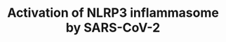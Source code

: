 ---
annotations:
- id: PW:0000883
  parent: regulatory pathway
  type: Pathway Ontology
  value: interleukin-1 signaling pathway
- id: DOID:2945
  parent: disease by infectious agent
  type: Disease Ontology
  value: severe acute respiratory syndrome
- id: PW:0000004
  parent: regulatory pathway
  type: Pathway Ontology
  value: regulatory pathway
- id: DOID:0080600
  parent: disease by infectious agent
  type: Disease Ontology
  value: COVID-19
- id: DOID:934
  parent: disease by infectious agent
  type: Disease Ontology
  value: viral infectious disease
authors:
- AlexanderPico
- Egonw
- Marvin M2
- Eweitz
- Mkutmon
- NhungP
citedin:
- link: PMC9154116
  title: Target and drug predictions for SARS-CoV-2 infection in hepatocellular carcinoma
    patients (2022)
communities:
- COVID19
description: Orf3a from SARS-CoV has been shown to bind TRAF3 and activate the NLRP3
  inflammasome. The activation occurs at two points. First, by ubiquinating NF-kB
  (p105) to stimulate its proteolytic processing into mature NF-kB (p50), which can
  then go on to promote the transcription of pro-IL-1B together with RELA (p65). And
  second, by ubiquitinating ASC (PYCARD) in the NLRP3 inflammasome, which leads to
  its degradtion and the activation of caspase-1 (CASP1) that goes on to catalyze
  the production of mature IL-1B, leading to a cytokine storm. While Orf3a of SARS-CoV-2
  only has 72.7% sequence identity with that of SARS-CoV, the TRAF3 binding motif
  PxQxS is 100% conserved (https://alexanderpico.github.io/SARS-CoV-2_Alignments/#Orf3a).
  Chloroquine, a multi-functional antiviral, decreases the production of IL-1B by
  affecting "the processing of primary transcripts in the nucleus, the transport of
  processed mRNA to the cytosol, and the degradation of mRNA." (Jang 2006)
last-edited: 2021-12-17
ndex: 49b3f333-8b70-11eb-9e72-0ac135e8bacf
organisms:
- Homo sapiens
redirect_from:
- /index.php/Pathway:WP4876
- /instance/WP4876
- /instance/WP4876_r124661
revision: r124661
schema-jsonld:
- '@context': https://schema.org/
  '@id': https://wikipathways.github.io/pathways/WP4876.html
  '@type': Dataset
  creator:
    '@type': Organization
    name: WikiPathways
  description: Orf3a from SARS-CoV has been shown to bind TRAF3 and activate the NLRP3
    inflammasome. The activation occurs at two points. First, by ubiquinating NF-kB
    (p105) to stimulate its proteolytic processing into mature NF-kB (p50), which
    can then go on to promote the transcription of pro-IL-1B together with RELA (p65).
    And second, by ubiquitinating ASC (PYCARD) in the NLRP3 inflammasome, which leads
    to its degradtion and the activation of caspase-1 (CASP1) that goes on to catalyze
    the production of mature IL-1B, leading to a cytokine storm. While Orf3a of SARS-CoV-2
    only has 72.7% sequence identity with that of SARS-CoV, the TRAF3 binding motif
    PxQxS is 100% conserved (https://alexanderpico.github.io/SARS-CoV-2_Alignments/#Orf3a).
    Chloroquine, a multi-functional antiviral, decreases the production of IL-1B by
    affecting "the processing of primary transcripts in the nucleus, the transport
    of processed mRNA to the cytosol, and the degradation of mRNA." (Jang 2006)
  keywords:
  - ASC
  - CASP1
  - Chloroquine
  - IL1B
  - NFKB1
  - NFKB1 p105
  - NLRP3
  - RELA
  - TRAF3
  - orf3a
  - pro-CASP1
  - pro-IL1B
  license: CC0
  name: Activation of NLRP3 inflammasome by SARS-CoV-2
seo: CreativeWork
title: Activation of NLRP3 inflammasome by SARS-CoV-2
wpid: WP4876
---